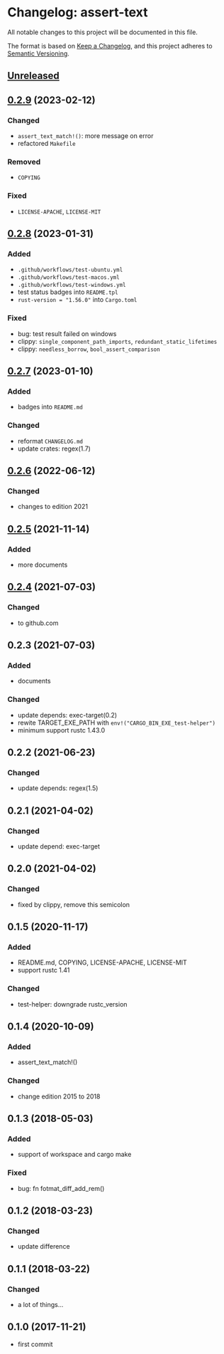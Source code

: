 # Changelog: assert-text

All notable changes to this project will be documented in this file.

The format is based on [Keep a Changelog](https://keepachangelog.com/en/1.0.0/),
and this project adheres to [Semantic Versioning](https://semver.org/spec/v2.0.0.html).

## [Unreleased]


## [0.2.9] (2023-02-12)
### Changed
* `assert_text_match!()`: more message on error
* refactored `Makefile`

### Removed
* `COPYING`

### Fixed
* `LICENSE-APACHE`, `LICENSE-MIT`

## [0.2.8] (2023-01-31)
### Added
* `.github/workflows/test-ubuntu.yml`
* `.github/workflows/test-macos.yml`
* `.github/workflows/test-windows.yml`
* test status badges into `README.tpl`
* `rust-version = "1.56.0"` into `Cargo.toml`

### Fixed
* bug: test result failed on windows
* clippy: `single_component_path_imports`, `redundant_static_lifetimes`
* clippy: `needless_borrow`, `bool_assert_comparison`

## [0.2.7] (2023-01-10)
### Added
* badges into `README.md`

### Changed
* reformat `CHANGELOG.md`
* update crates: regex(1.7)

## [0.2.6] (2022-06-12)
### Changed
* changes to edition 2021

## [0.2.5] (2021-11-14)
### Added
* more documents

## [0.2.4] (2021-07-03)
### Changed
* to github.com

## 0.2.3 (2021-07-03)
### Added
* documents

### Changed
* update depends: exec-target(0.2)
* rewite TARGET_EXE_PATH with `env!("CARGO_BIN_EXE_test-helper")`
* minimum support rustc 1.43.0

## 0.2.2 (2021-06-23)
### Changed
* update depends: regex(1.5)

## 0.2.1 (2021-04-02)
### Changed
* update depend: exec-target

## 0.2.0 (2021-04-02)
### Changed
* fixed by clippy, remove this semicolon

## 0.1.5 (2020-11-17)
### Added
* README.md, COPYING, LICENSE-APACHE, LICENSE-MIT
* support rustc 1.41

### Changed
* test-helper: downgrade rustc_version

## 0.1.4 (2020-10-09)
### Added
* assert_text_match!()

### Changed
* change edition 2015 to 2018

## 0.1.3 (2018-05-03)
### Added
* support of workspace and cargo make

### Fixed
* bug: fn fotmat_diff_add_rem()

## 0.1.2 (2018-03-23)
### Changed
* update difference

## 0.1.1 (2018-03-22)
### Changed
* a lot of things...

## 0.1.0 (2017-11-21)
* first commit

[Unreleased]: https://github.com/aki-akaguma/assert-text/compare/v0.2.9..HEAD
[0.2.9]: https://github.com/aki-akaguma/assert-text/compare/v0.2.8..v0.2.9
[0.2.8]: https://github.com/aki-akaguma/assert-text/compare/v0.2.7..v0.2.8
[0.2.7]: https://github.com/aki-akaguma/assert-text/compare/v0.2.6..v0.2.7
[0.2.6]: https://github.com/aki-akaguma/assert-text/compare/v0.2.5..v0.2.6
[0.2.5]: https://github.com/aki-akaguma/assert-text/compare/v0.2.4..v0.2.5
[0.2.4]: https://github.com/aki-akaguma/assert-text/releases/tag/v0.2.4
